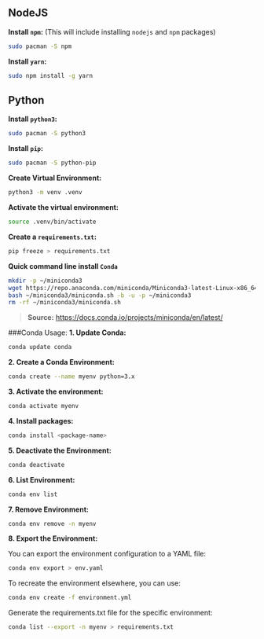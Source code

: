 ## NodeJS

**Install `npm`:** (This will include installing `nodejs` and `npm` packages)

```sh
sudo pacman -S npm
```

**Install `yarn`:**

```sh
sudo npm install -g yarn
```

## Python

**Install `python3`:**
```sh
sudo pacman -S python3
```

**Install `pip`:**
```sh
sudo pacman -S python-pip
```

**Create Virtual Environment:**
```sh
python3 -m venv .venv
```

**Activate the virtual environment:**
```sh
source .venv/bin/activate
```

**Create a `requirements.txt`:**
```sh
pip freeze > requirements.txt
```

**Quick command line install `Conda`**
```sh
mkdir -p ~/miniconda3
wget https://repo.anaconda.com/miniconda/Miniconda3-latest-Linux-x86_64.sh -O ~/miniconda3/miniconda.sh
bash ~/miniconda3/miniconda.sh -b -u -p ~/miniconda3
rm -rf ~/miniconda3/miniconda.sh
```
> **Source:** https://docs.conda.io/projects/miniconda/en/latest/

###Conda Usage:
**1. Update Conda:**
```sh
conda update conda
```

**2. Create a Conda Environment:**
```sh
conda create --name myenv python=3.x
```

**3. Activate the environment:**
```sh
conda activate myenv
```

**4. Install packages:**
```sh
conda install <package-name>
```

**5. Deactivate the Environment:**
```sh
conda deactivate
```

**6. List Environment:**
```sh
conda env list
```

**7. Remove Environment:**
```sh
conda env remove -n myenv
```

**8. Export the Environment:**

You can export the environment configuration to a YAML file:

```sh
conda env export > env.yaml
```

To recreate the environment elsewhere, you can use:
```sh
conda env create -f environment.yml
```

Generate the requirements.txt file for the specific environment:
```sh
conda list --export -n myenv > requirements.txt
```

